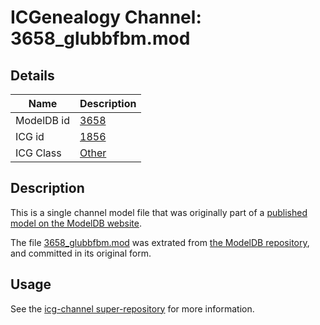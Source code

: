 # ICGenealogy Channel: 3658\_glubbfbm.mod

## Details

Name | Description
---- | -----------
ModelDB id | [3658](http://senselab.med.yale.edu/ModelDB/ShowModel.cshtml?model=3658)
ICG id | [1856](http://icg.neurotheory.ox.ac.uk/channels/other/1856)
ICG Class | [Other](http://icg.neurotheory.ox.ac.uk/channels/other)

## Description

This is a single channel model file that was originally part of a [published model on the ModelDB website](http://senselab.med.yale.edu/mModelDB/ShowModel.cshtml?model=3658).

The file [3658\_glubbfbm.mod](3658_glubbfbm.mod) was extrated from [the ModelDB repository](http://senselab.med.yale.edu/ModelDB/ShowModel.cshtml?model=3658), and committed in its original form.

## Usage

See the [icg-channel super-repository](https://github.com/icgenealogy/icg-channels) for more information.